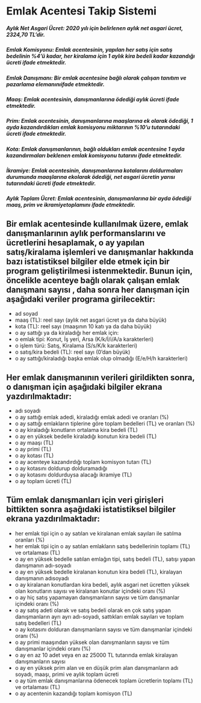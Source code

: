 # Emlak Acentesi Takip Sistemi

##### Aylık Net Asgari Ücret: 2020 yılı için belirlenen aylık net asgari ücret, 2324,70 TL’dir.
##### Emlak Komisyonu: Emlak acentesinin, yapılan her satış için satış bedelinin %4’ü kadar, her kiralama için 1 aylık kira bedeli kadar kazandığı ücreti ifade etmektedir.
##### Emlak Danışmanı: Bir emlak acentesine bağlı olarak çalışan tanıtım ve pazarlama elemanınıifade etmektedir.
##### Maaş: Emlak acentesinin, danışmanlarına ödediği aylık ücreti ifade etmektedir.
##### Prim: Emlak acentesinin, danışmanlarına maaşlarına ek olarak ödediği, 1 ayda kazandırdıkları emlak komisyonu miktarının %10’u tutarındaki ücreti ifade etmektedir.
##### Kota: Emlak danışmanlarının, bağlı oldukları emlak acentesine 1 ayda kazandırmaları beklenen emlak komisyonu tutarını ifade etmektedir.
##### İkramiye: Emlak acentesinin, danışmanlarına kotalarını doldurmaları durumunda maaşlarına ekolarak ödediği, net asgari ücretin yarısı tutarındaki ücreti ifade etmektedir.
##### Aylık Toplam Ücret: Emlak acentesinin, danışmanlarına bir ayda ödediği maaş, prim ve ikramiyetoplamını ifade etmektedir.

## Bir emlak acentesinde kullanılmak üzere, emlak danışmanlarının aylık performanslarını ve ücretlerini hesaplamak, o ay yapılan satış/kiralama işlemleri ve danışmanlar hakkında bazı istatistiksel bilgiler elde etmek için bir program geliştirilmesi istenmektedir. Bunun için, öncelikle acenteye bağlı olarak çalışan emlak danışmanı sayısı , daha sonra her danışman için aşağıdaki veriler programa girilecektir:

- ad soyad
- maaş (TL): reel sayı (aylık net asgari ücret ya da daha büyük)
- kota (TL): reel sayı (maaşının 10 katı ya da daha büyük)
- o ay sattığı ya da kiraladığı her emlak için:
- o emlak tipi: Konut, İş yeri, Arsa (K/k/İ/i/A/a karakterleri)
- o işlem türü: Satış, Kiralama (S/s/K/k karakterleri)
- o satış/kira bedeli (TL): reel sayı (0’dan büyük)
- o ay sattığı/kiraladığı başka emlak olup olmadığı (E/e/H/h karakterleri)

## Her emlak danışmanının verileri girildikten sonra, o danışman için aşağıdaki bilgiler ekrana yazdırılmaktadır:

- adı soyadı
- o ay sattığı emlak adedi, kiraladığı emlak adedi ve oranları (%)
- o ay sattığı emlakların tiplerine göre toplam bedelleri (TL) ve oranları (%)
- o ay kiraladığı konutların ortalama kira bedeli (TL)
- o ay en yüksek bedelle kiraladığı konutun kira bedeli (TL)
- o ay maaşı (TL)
- o ay primi (TL)
- o ay kotası (TL)
- o ay acenteye kazandırdığı toplam komisyon tutarı (TL)
- o ay kotasını doldurup dolduramadığı
- o ay kotasını doldurduysa alacağı ikramiye (TL)
- o ay toplam ücreti (TL)


## Tüm emlak danışmanları için veri girişleri bittikten sonra aşağıdaki istatistiksel bilgiler ekrana yazdırılmaktadır:

- her emlak tipi için o ay satılan ve kiralanan emlak sayıları ile satılma oranları (%)
- her emlak tipi için o ay satılan emlakların satış bedellerinin toplamı (TL) ve ortalaması
(TL)
- o ay en yüksek bedelle satılan emlağın tipi, satış bedeli (TL), satışı yapan danışmanın
adı-soyadı
- o ay en yüksek bedelle kiralanan konutun kira bedeli (TL), kiralayan danışmanın adısoyadı
- o ay kiralanan konutlardan kira bedeli, aylık asgari net ücretten yüksek olan konutların
sayısı ve kiralanan konutlar içindeki oranı (%)
- o ay hiç satış yapamayan danışmanların sayısı ve tüm danışmanlar içindeki oranı (%)
- o ay satış adeti olarak ve satış bedeli olarak en çok satış yapan danışmanların ayrı ayrı
adı-soyadı, sattıkları emlak sayıları ve toplam satış bedelleri (TL)
- o ay kotasını dolduran danışmanların sayısı ve tüm danışmanlar içindeki oranı (%)
- o ay primi maaşından yüksek olan danışmanların sayısı ve tüm danışmanlar içindeki
oranı (%)
- o ay en az 10 adet veya en az 25000 TL tutarında emlak kiralayan danışmanların sayısı
- o ay en yüksek prim alan ve en düşük prim alan danışmanların adı soyadı, maaşı, primi
ve aylık toplam ücreti
- o ay tüm emlak danışmanlarına ödenecek toplam ücretlerin toplamı (TL) ve ortalaması
(TL)
- o ay acentenin kazandığı toplam komisyon (TL)
